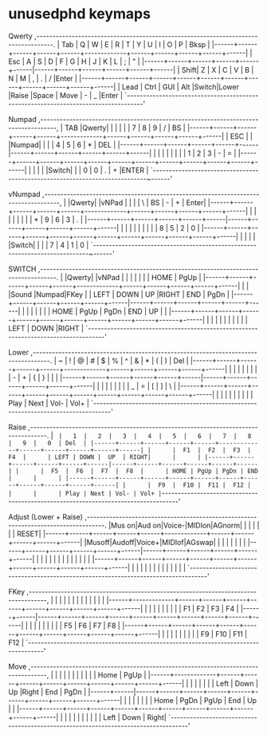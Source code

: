 # unusedphd keymaps

Qwerty
,-----------------------------------------------------------------------------------.
| Tab  |   Q  |   W  |   E  |   R  |   T  |   Y  |   U  |   I  |   O  |   P  | Bksp |
|------+------+------+------+------+-------------+------+------+------+------+------|
| Esc  |   A  |   S  |   D  |   F  |   G  |   H  |   J  |   K  |   L  |   ;  |  "   |
|------+------+------+------+------+------|------+------+------+------+------+------|
| Shift|   Z  |   X  |   C  |   V  |   B  |   N  |   M  |   ,  |   .  |   /  |Enter |
|------+------+------+------+------+------+------+------+------+------+------+------|
| Lead | Ctrl | GUI  | Alt  |Switch|Lower |Raise |Space | Move |   -  |   _  |Enter |
`-----------------------------------------------------------------------------------'

Numpad
,-----------------------------------------------------------------------------------,
| TAB  |Qwerty|      |      |      |      |      |  7   |  8   |  9   |  /   | BS   |
|------+------+------+------+------+-------------+------+------+------+------+------|
| ESC  |      |      |Numpad|      |      |      |  4   |  5   |  6   |  *   | DEL  |
|------+------+------+------+------+------|------+------+------+------+------+------|
|      |      |      |      |      |      |      |  1   |  2   |  3   |  -   |  =   |
|------+------+------+------+------+------+------+------+------+------+------+------|
|      |      |      |      |Switch|      |      |  0   |  0   |  .   |  +   |ENTER |
`----------------------------------------------------------------------------~------'

vNumpad
,-----------------------------------------------------------------------------------,
|      |Qwerty|      |vNPad |      |      |      |  \   |  BS  |  -   |  +   | Enter|
|------+------+------+------+------+-------------+------+------+------+------+------|
|      |      |      |      |      |      |      |  *   |  9   |  6   |  3   |  .   |
|------+------+------+------+------+------|------+------+------+------+------+------|
|      |      |      |      |      |      |      |      |  8   |  5   |  2   |  0   |
|------+------+------+------+------+------+------+------+------+------+------+------|
|      |      |      |      |Switch|      |      |      |  7   |  4   |  1   |  0   |
`----------------------------------------------------------------------------~------'


SWITCH
,-----------------------------------------------------------------------------------.
|      |Qwerty|      |vNPad |      |      |      |      |      |      | HOME | PgUp |
|------+------+------+------+------+-------------+------+------+------+------+------|
|      |      |Sound |Numpad|FKey  |      | LEFT | DOWN |  UP  |RIGHT | END  | PgDn |
|------+------+------+------+------+------|------+------+------+------+------+------|
|      |      |      |      |      |      | HOME | PgUp | PgDn | END  |  UP  |      |
|------+------+------+------+------+------+------+------+------+------+------+------|
|      |      |      |      |      |      |      |      |      | LEFT | DOWN |RIGHT |
`-----------------------------------------------------------------------------------'

Lower
,-----------------------------------------------------------------------------------.
|   ~  |   !  |   @  |   #  |   $  |   %  |   ^  |   &  |   *  |   (  |   )  | Del  |
|------+------+------+------+------+-------------+------+------+------+------+------|
|      |      |      |      |      |      |      |  -   |  +   |   {  |   }  |  |   |
|------+------+------+------+------+------|------+------+------+------+------+------|
|      |      |      |      |      |      |      |  _   |  =   |   [  |   ]  |  \   |
|------+------+------+------+------+------+------+------+------+------+------+------|
|      |      |      |      |      |      |      |      | Play | Next | Vol- | Vol+ |
`-----------------------------------------------------------------------------------'

Raise
,-----------------------------------------------------------------------------------.
|   `  |   1  |   2  |   3  |   4  |   5  |   6  |   7  |   8  |   9  |   0  | Del  |
|------+------+------+------+------+-------------+------+------+------+------+------|
|      |  F1  |  F2  |  F3  |  F4  |      | LEFT | DOWN |  UP  | RIGHT|      |      |
|------+------+------+------+------+------|------+------+------+------+------+------|
|      |  F5  |  F6  |  F7  |  F8  |      | HOME | PgUp | PgDn | END  |      |      |
|------+------+------+------+------+------+------+------+------+------+------+------|
|      |  F9  |  F10 |  F11 |  F12 |      |      |      | Play | Next | Vol- | Vol+ |
`-----------------------------------------------------------------------------------'

Adjust (Lower + Raise)
,-----------------------------------------------------------------------------------.
|Mus on|Aud on|Voice-|MIDIon|AGnorm|      |      |      |      |      |      | RESET|
|------+------+------+------+------+-------------+------+------+------+------+------|
|Musoff|Audoff|Voice+|MIDIof|AGswap|      |      |      |      |      |      |      |
|------+------+------+------+------+------|------+------+------+------+------+------|
|      |      |      |      |      |      |      |      |      |      |      |      |
|------+------+------+------+------+------+------+------+------+------+------+------|
|      |      |      |      |      |      |      |      |      |      |      |      |
`-----------------------------------------------------------------------------------'

FKey
,-----------------------------------------------------------------------------------,
|      |      |      |      |      |      |      |      |      |      |      |      |
|------+-------------+------+------+------+------+------+------+------+------+------|
|      |      |      |      |      |      |      |      |  F1  |  F2  |  F3  |  F4  |
|------+------|------+------+------+------+------+------+------+------+------+------|
|      |      |      |      |      |      |      |      |  F5  |  F6  |  F7  |  F8  |
|------+------+------+------+------+------+------+------+------+------+------+------|
|      |      |      |      |      |      |      |      |  F9  |  F10 |  F11 |  F12 |
`-----------------------------------------------------------------------------------'

Move
,-----------------------------------------------------------------------------------,
|      |      |      |      |      |      |      |      |      |      | Home | PgUp |
|------+-------------+------+------+------+------+------+------+------+------+------|
|      |      |      |      |      |      | Left | Down |  Up  |Right |  End | PgDn |
|------+------|------+------+------+------+------+------+------+------+------+------|
|      |      |      |      |      |      | Home | PgDn | PgUp | End  |  Up  |      |
|------+------+------+------+------+------+------+------+------+------+------+------|
|      |      |      |      |      |      |      |      |      | Left | Down | Right|
`-----------------------------------------------------------------------------------'

